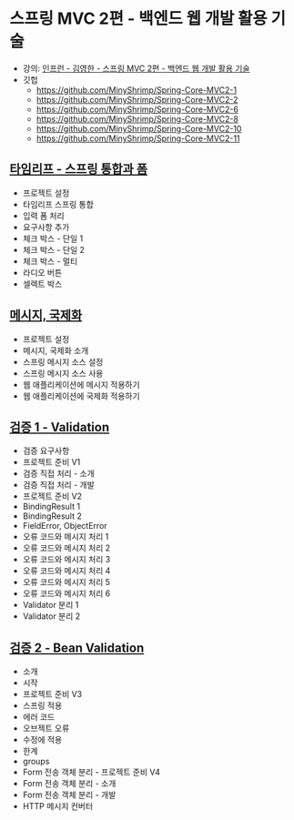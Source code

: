 # 스프링 MVC 2편 - 백엔드 웹 개발 활용 기술

* 강의: [인프런 - 김영한 - 스프링 MVC 2편 - 백엔드 웹 개발 활용 기술](
  https://www.inflearn.com/course/%EC%8A%A4%ED%94%84%EB%A7%81-mvc-2/dashboard
  )
* 깃헙
    * https://github.com/MinyShrimp/Spring-Core-MVC2-1
    * https://github.com/MinyShrimp/Spring-Core-MVC2-2
    * https://github.com/MinyShrimp/Spring-Core-MVC2-6
    * https://github.com/MinyShrimp/Spring-Core-MVC2-8
    * https://github.com/MinyShrimp/Spring-Core-MVC2-10
    * https://github.com/MinyShrimp/Spring-Core-MVC2-11

## [타임리프 - 스프링 통합과 폼](./강의/2강)

* 프로젝트 설정
* 타임리프 스프링 통합
* 입력 폼 처리
* 요구사항 추가
* 체크 박스 - 단일 1
* 체크 박스 - 단일 2
* 체크 박스 - 멀티
* 라디오 버튼
* 셀렉트 박스

## [메시지, 국제화](./강의/3강)

* 프로젝트 설정
* 메시지, 국제화 소개
* 스프링 메시지 소스 설정
* 스프링 메시지 소스 사용
* 웹 애플리케이션에 메시지 적용하기
* 웹 애플리케이션에 국제화 적용하기

## [검증 1 - Validation](./강의/4강)

* 검증 요구사항
* 프로젝트 준비 V1
* 검증 직접 처리 - 소개
* 검증 직접 처리 - 개발
* 프로젝트 준비 V2
* BindingResult 1
* BindingResult 2
* FieldError, ObjectError
* 오류 코드와 메시지 처리 1
* 오류 코드와 메시지 처리 2
* 오류 코드와 메시지 처리 3
* 오류 코드와 메시지 처리 4
* 오류 코드와 메시지 처리 5
* 오류 코드와 메시지 처리 6
* Validator 분리 1
* Validator 분리 2

## [검증 2 - Bean Validation](./강의/5강)

* 소개
* 시작
* 프로젝트 준비 V3
* 스프링 적용
* 에러 코드
* 오브젝트 오류
* 수정에 적용
* 한계
* groups
* Form 전송 객체 분리 - 프로젝트 준비 V4
* Form 전송 객체 분리 - 소개
* Form 전송 객체 분리 - 개발
* HTTP 메시지 컨버터